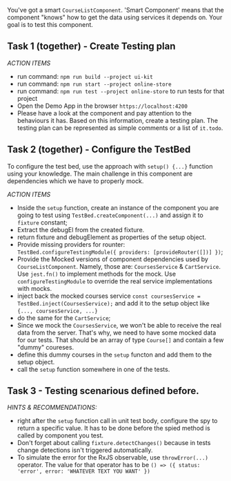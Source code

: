 You've got a smart `CourseListComponent`. 'Smart Component' means that the component "knows" how to get the data using services it depends on. Your goal is to test this component.

## Task 1 (together) - Create Testing plan

*ACTION ITEMS*

- run command: `npm run build --project ui-kit`
- run command: `npm run start --project online-store`
- run command: `npm run test --project online-store` to run tests for that project
- Open the Demo App in the browser `https://localhost:4200`
- Please have a look at the component and pay attention to the behaviours it has. Based on this information, create a testing plan. The testing plan can be represented as simple comments or a list of `it.todo`.

## Task 2 (together) - Configure the TestBed
To configure the test bed, use the approach with `setup() {...}` function using your knowledge. The main challenge in this component are dependencies which we have to properly mock.


*ACTION ITEMS*

- Inside the `setup` function, create an instance of the component you are going to test using `TestBed.createComponent(...)` and assign it to `fixture` constant;
- Extract the debugEl from the created fixture.
- return fixture and debugElement as properties of the setup object.
- Provide missing providers for rounter: `TestBed.configureTestingModule({ providers: [provideRouter([])] })`;
- Provide the Mocked versions of component dependencies used by `CourseListComponent`. Namely, those are: `CoursesService` & `CartService`. Use `jest.fn()` to implement methods for the mock. Use `configureTestingModule` to override the real service implementations with mocks.
- inject back the mocked courses service `const coursesService = TestBed.inject(CoursesService);` and add it to the setup object like `{..., coursesService, ...}`
- do the same for the `CartService`;
- Since we mock the `CoursesService`, we won't be able to receive the real data from the server. That's why, we need to have some mocked data for our tests. That should be an array of type `Course[]` and contain a few "dummy" coureses.
- define this dummy courses in the `setup` functon and add them to the setup object.
- call the `setup` function somewhere in one of the tests.

## Task 3 - Testing scenarious defined before.

*HINTS & RECOMMENDATIONS:*
- right after the `setup` function call in unit test body, configure the spy to return a specific value. It has to be done before the spied method is called by component you test.
- Don't forget about calling `fixture.detectChanges()` because in tests change detections isn't triggered automatically.
- To simulate the error for the RxJS observable, use ```throwError(...)``` operator. The value for that operator has to be `() => ({ status: 'error', error: 'WHATEVER TEXT YOU WANT' })`

